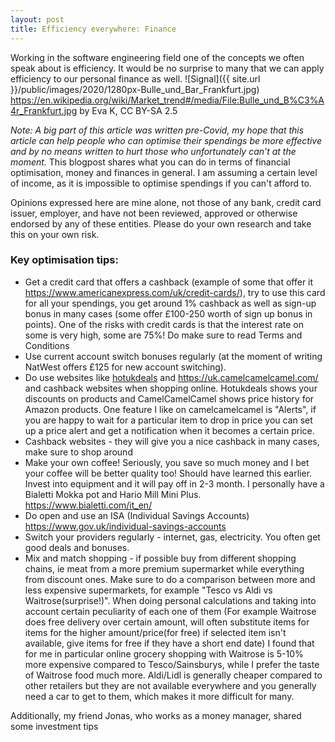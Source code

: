 ```yaml
---
layout: post
title: Efficiency everywhere: Finance
---
```


Working in the software engineering field one of the concepts we often speak about is efficiency. It would be no surprise to many that we can apply efficiency to our personal finance as well.
![Signal]({{ site.url }}/public/images/2020/1280px-Bulle_und_Bar_Frankfurt.jpg)
https://en.wikipedia.org/wiki/Market_trend#/media/File:Bulle_und_B%C3%A4r_Frankfurt.jpg by Eva K, CC BY-SA 2.5

*Note: A big part of this article was written pre-Covid, my hope that this article can help people who can optimise their spendings be more effective and by no means written to hurt those who unfortunately can’t at the moment.*
This blogpost shares what you can do in terms of financial optimisation, money and finances in general. I am assuming a certain level of income, as it is impossible to optimise spendings if you can't afford to.

Opinions expressed here are mine alone, not those of any bank, credit card issuer, employer, and have not been reviewed, approved or otherwise endorsed by any of these entities. Please do your own research and take this on your own risk.

### Key optimisation tips:
- Get a credit card that offers a cashback (example of some that offer it <a href="https://www.americanexpress.com/uk/credit-cards/">https://www.americanexpress.com/uk/credit-cards/</a>), try to use this card for all your spendings, you get around 1% cashback as well as sign-up bonus in many cases (some offer £100-250 worth of sign up bonus in points). One of the risks with credit cards is that the interest rate on some is very high, some are 75%! Do make sure to read Terms and Conditions
- Use current account switch bonuses regularly (at the moment of writing NatWest offers £125 for new account switching).
- Do use websites like <a href="https://www.hotukdeals.com/">hotukdeals</a>  and <a href="https://uk.camelcamelcamel.com/">https://uk.camelcamelcamel.com/</a>  and cashback websites when shopping online. Hotukdeals shows your discounts on products and CamelCamelCamel shows price history for Amazon products. One feature I like on camelcamelcamel is "Alerts", if you are happy to wait for a particular item to drop in price you can set up a price alert and get a notification when it becomes a certain price.
- Cashback websites - they will give you a nice cashback in many cases, make sure to shop around
- Make your own coffee! Seriously, you save so much money and I bet your coffee will be better quality too! Should have learned this earlier. Invest into equipment and it will pay off in 2-3 month. I personally have a Bialetti Mokka pot and Hario Mill Mini Plus. https://www.bialetti.com/it_en/
- Do open and use an ISA (Individual Savings Accounts) https://www.gov.uk/individual-savings-accounts
- Switch your providers regularly - internet, gas, electricity. You often get good deals and bonuses.
- Mix and match shopping - if possible buy from different shopping chains, ie meat from a more premium supermarket while everything from discount ones. Make sure to do a comparison between more and less expensive supermarkets, for example "Tesco vs Aldi vs Waitrose(surprise!)". When doing personal calculations and taking into account certain peculiarity of each one of them (For example Waitrose does free delivery over certain amount, will often substitute items for items for the higher amount/price(for free) if selected item isn't available, give items for free if they have a short end date) I found that for me in particular online grocery shopping with Waitrose is 5-10% more expensive compared to Tesco/Sainsburys, while I prefer the taste of Waitrose food much more. Aldi/Lidl is generally cheaper compared to other retailers but they are not available everywhere and you generally need a car to get to them, which makes it more difficult for many.


Additionally, my friend Jonas, who works as a money manager, shared some investment tips
